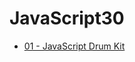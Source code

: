 # JavaScript30


* [01 - JavaScript Drum Kit](https://github.com/tishkata1/JavaScript30/tree/master/01%20-%20JavaScript%20Drum%20Kit/index-START.html)
